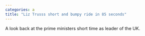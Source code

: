 ```yaml
---
categories: a
title: "Liz Trusss short and bumpy ride in 85 seconds"
---
```

A look back at the prime ministers short time as leader of the UK.